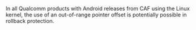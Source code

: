 In all Qualcomm products with Android releases from CAF using the Linux kernel, the use of an out-of-range pointer offset is potentially possible in rollback protection.
